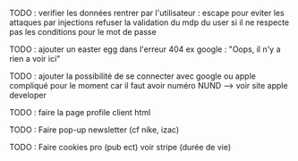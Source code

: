 TODO :
    verifier les données rentrer par l'utilisateur : escape
    pour eviter les attaques par injections
    refuser la validation du mdp du user 
    si il ne respecte pas les conditions pour le mot de passe

TODO :
    ajouter un easter egg dans l'erreur 404
    ex google : "Oops, il n'y a rien a voir ici"

TODO :
    ajouter la possibilité de se connecter avec google ou apple
    compliqué pour le moment car il faut avoir numéro NUND --> voir site apple developer

TODO :
    faire la page profile client html

TODO : 
    Faire pop-up newsletter (cf nike, izac)

TODO :
    Faire cookies pro (pub ect) voir stripe (durée de vie)